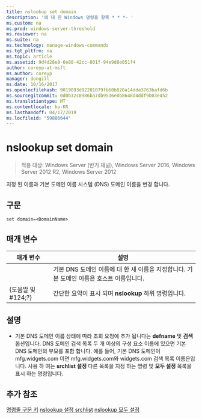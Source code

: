 ```yaml
---
title: nslookup set domain
description: '에 대 한 Windows 명령을 항목 * * *- '
ms.custom: na
ms.prod: windows-server-threshold
ms.reviewer: na
ms.suite: na
ms.technology: manage-windows-commands
ms.tgt_pltfrm: na
ms.topic: article
ms.assetid: 9d4d28e8-6e88-42cc-801f-94e9d8e051f4
author: coreyp-at-msft
ms.author: coreyp
manager: dongill
ms.date: 10/16/2017
ms.openlocfilehash: 9019893d92201079fb60b820a14dda3763bafd6b
ms.sourcegitcommit: 0d0b32c8986ba7db9536e0b8648d4ddf9b03e452
ms.translationtype: MT
ms.contentlocale: ko-KR
ms.lasthandoff: 04/17/2019
ms.locfileid: "59886644"
---
```

# <a name="nslookup-set-domain"></a>nslookup set domain

>적용 대상: Windows Server (반기 채널), Windows Server 2016, Windows Server 2012 R2, Windows Server 2012

지정 된 이름과 기본 도메인 이름 시스템 (DNS) 도메인 이름을 변경 합니다.
## <a name="syntax"></a>구문
```
set domain=<DomainName>
```
## <a name="parameters"></a>매개 변수
|매개 변수|설명|
|-------|--------|
|<DomainName>|기본 DNS 도메인 이름에 대 한 새 이름을 지정합니다. 기본 도메인 이름은 호스트 이름입니다.|
|{도움말 및 #124;?}|간단한 요약이 표시 되며 **nslookup** 하위 명령입니다.|
## <a name="remarks"></a>설명
-   기본 DNS 도메인 이름 상태에 따라 조회 요청에 추가 됩니다는 **defname** 및 **검색** 옵션입니다. DNS 도메인 검색 목록 두 개 이상의 구성 요소 이름에 있으면 기본 DNS 도메인의 부모를 포함 합니다. 예를 들어, 기본 DNS 도메인이 mfg.widgets.com 이면 mfg.widgets.com와 widgets.com 검색 목록 이름은입니다. 사용 하 여는 **srchlist 설정** 다른 목록을 지정 하는 명령 및 **모두 설정** 목록을 표시 하는 명령입니다.
## <a name="additional-references"></a>추가 참조
[명령줄 구문 키](command-line-syntax-key.md)
[nslookup 설정 srchlist](nslookup-set-srchlist.md)
[nslookup 모두 설정](nslookup-set-all.md)

